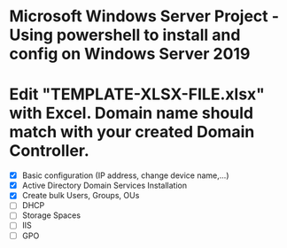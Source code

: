 # Microsoft Windows Server Project - Using powershell to install and config on Windows Server 2019
# Edit "TEMPLATE-XLSX-FILE.xlsx" with Excel. Domain name should match with your created Domain Controller.

- [x] Basic configuration (IP address, change device name,...)
- [x] Active Directory Domain Services Installation
- [x] Create bulk Users, Groups, OUs
- [ ] DHCP
- [ ] Storage Spaces
- [ ] IIS
- [ ] GPO
